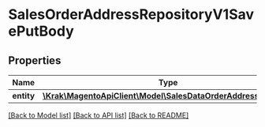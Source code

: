 # SalesOrderAddressRepositoryV1SavePutBody

## Properties
Name | Type | Description | Notes
------------ | ------------- | ------------- | -------------
**entity** | [**\Krak\MagentoApiClient\Model\SalesDataOrderAddressInterface**](SalesDataOrderAddressInterface.md) |  | 

[[Back to Model list]](../README.md#documentation-for-models) [[Back to API list]](../README.md#documentation-for-api-endpoints) [[Back to README]](../README.md)


